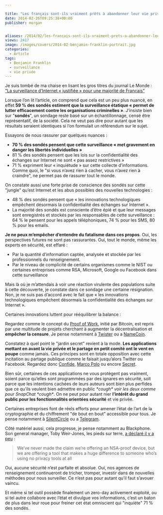 ```yaml
---

title: "Les français sont-ils vraiment prêts à abandonner leur vie privée ?"
date: 2014-02-26T09:25:38+00:00
publisher: morgan


aliases: /2014/02/les-francais-sont-ils-vraiment-prets-a-abandonner-leur-vie-privee/
views: 2417
image: /images/covers/2014-02-benjamin-franklin-portrait.jpg
categories:
  - Article
tags:
  - Benjamin Franklin
  - surveillance
  - vie privée
---
```

Je suis tombé de ma chaise en lisant les gros titres du journal Le Monde : ["La surveillance d’Internet « justifiée » pour une majorité de Français"](http://www.lemonde.fr/technologies/article/2014/02/25/la-surveillance-d-internet-justifiee-pour-une-majorite-de-francais_4372732_651865.html)

Lorsque l’on lit l’article, on comprend que cela est un peu plus nuancé, en effet **59 % des sondés estiment que la surveillance étatique « permet de lutter efficacement contre les organisations criminelles »**. J’insiste bien sur "**sondés**", un sondage reste basé sur un échantillonnage, censé être représentatif, de la société. Cela ne veut pas dire pour autant que les résultats seraient identiques si l’on formulait un référendum sur le sujet.

Essayons de nous rassurer par quelques nuances :

  * **70 % des sondés pensent que cette surveillance « met gravement en danger les libertés individuelles »**
  * 81 % des sondés pensent que les lois sur la confidentialité des échanges sur Internet ne sont « pas assez restrictives »
  * 71 % expriment leur « inquiétude » sur cette collecte d’informations. Comme quoi, le "si vous n’avez rien à cacher, vous n’avez rien à craindre", ne permet pas de rassurer tout le monde.

On constate aussi une forte prise de conscience des sondés sur cette "jungle" qu’est Internet et les abus possibles des nouvelles technologies :

  * 48 % des sondés pensent que « les innovations technologiques empêchent désormais la confidentialité des échanges sur Internet ».
  * La majorité des sondés est consciente d’être épié et que leur messages sont enregistrés et stockés par les responsables de cette surveillance : 64 % le pensent pour les appels téléphoniques, 74 % pour les SMS, 80 % pour les emails.

**Je ne peux m’empêcher d’entendre du fatalisme dans ces propos**. Oui, les perspectives futures ne sont pas rassurantes. Oui, tout le monde, même les experts en sécurité, est effaré :

  * Par la quantité d’information captée, analysée et stockée par les professionnels du renseignement.
  * Par le niveau de complicité de certains organismes comme le NIST ou certaines entreprises comme RSA, Microsoft, Google ou Facebook dans cette surveillance

Mais là où je m’attendais à voir une réaction virulente des populations suite à cette découverte, je constate dans ce sondage une certaine résignation. Non, je ne suis pas d’accord avec le fait que « les innovations technologiques empêchent désormais la confidentialité des échanges sur Internet ».

Certaines innovations luttent pour rééquilibrer la balance :

Regardez comme le concept du [Proof of Work](http://en.wikipedia.org/wiki/Proof-of-work_system), initié par Bitcoin, est repris par une multitude de projets cherchant à augmenter la décentralisation et **empêcher la censure**. Je pense notamment à [Twister](http://linuxfr.org/news/twister-un-microblog-opensource-p2p) ou a [NameCoin](http://namecoin.info/).

Constatez à quel point le "jardin secret" revient à la mode. **Les applications mettant en avant la vie privée et le partage en petit comité ont le vent en poupe** comme jamais. Ces principes sont en totale opposition avec cette incitation au partage publique comme le faisait jusqu’alors Twitter ou Facebook. Regardez donc [Confide](https://getconfide.com/), [Marco Polo](http://techcrunch.com/2013/12/29/marco-polo/) ou encore  [Secret](https://www.secret.ly/).

Bien sûr, certaines de ces applications ne vous protègent pas vraiment, soient parce qu’elles sont programmées par des ignares en sécurité, soit parce que les intentions cachées de leurs auteurs sont bien plus perfides que ce qu’ils veulent bien admettre en public _\*cough\* voir les deux comme pour SnapChat \*cough\*_. On ne peut pour autant nier **l’intérêt du grand public pour les fonctionnalités orientées sécurité** et vie privée.

Certaines entreprises font de réels efforts pour amener l’état de l’art de la cryptographie et du chiffrement "de bout en bout" accessible pour tous. Je pense notamment à [SilentCircle](https://silentcircle.com/) ou a [Telegram](https://www.telegram.org).

Côté matériel aussi, cela progresse, je pense notamment au Blackphone. Son general manager, Toby Weir-Jones, les pieds sur terre, [a déclaré il y a peu](http://techcrunch.com/2014/02/24/blackphone-pre-orders/?utm_content=buffer082d9&utm_medium=social&utm_source=twitter.com&utm_campaign=buffer) :

> We’ve never made the claim we’re offering an NSA-proof device, but we are offering a tool that makes a huge difference to someone who’s using no privacy tools at all

Oui, aucune sécurité n’est parfaite et absolue. Oui, nos agences de renseignement continueront de tricher, tromper, investir dans de nouvelles méthodes pour nous surveiller. Ce n’est pas pour autant qu’il faut s’avouer vaincu.

Et même si tel outil possède finalement un zero-day activement exploité, ou si tel autre collabore avec l’état et divulgue vos informations, c’est un baton de plus dans leur roue pour freiner cet état omniscient qui "inquiète" 71 % des sondés.
